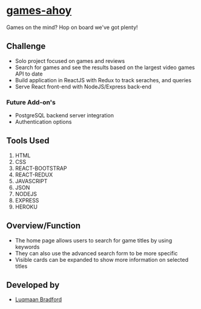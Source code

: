 # [games-ahoy](https://lr-games-ahoy.herokuapp.com/)

Games on the mind? Hop on board we've got plenty!

## Challenge
- Solo project focused on games and reviews
- Search for games and see the results based on the largest video games API to date
- Build application in ReactJS with Redux to track seraches, and queries
- Serve React front-end with NodeJS/Express back-end

### Future Add-on's
- PostgreSQL backend server integration
- Authentication options

## Tools Used
1. HTML
1. CSS
1. REACT-BOOTSTRAP
1. REACT-REDUX
1. JAVASCRIPT
1. JSON
1. NODEJS
1. EXPRESS
1. HEROKU


## Overview/Function
- The home page allows users to search for game titles by using keywords
- They can also use the advanced search form to be more specific
- Visible cards can be expanded to show more information on selected titles

## Developed by
- [Luqmaan Bradford](https://logrythmic.github.io/portfolio/)